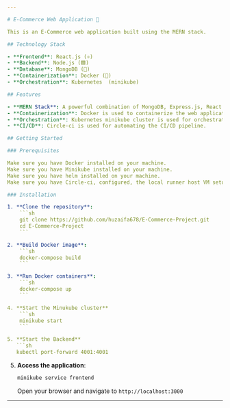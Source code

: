 ```yaml
---

# E-Commerce Web Application 🛒

This is an E-Commerce web application built using the MERN stack.

## Technology Stack

- **Frontend**: React.js (⚛️)
- **Backend**: Node.js (🟩)
- **Database**: MongoDB (🍃)
- **Containerization**: Docker (🐳)
- **Orchestration**: Kubernetes  (minikube)

## Features

- **MERN Stack**: A powerful combination of MongoDB, Express.js, React.js, and Node.js.
- **Containerization**: Docker is used to containerize the web application for easy deployment and scalability.
- **Orchestration**: Kubernetes minikube cluster is used for orchestrating the containerized web application.
- **CI/CD**: Circle-ci is used for automating the CI/CD pipeline.

## Getting Started

### Prerequisites

Make sure you have Docker installed on your machine.
Make sure you have Minikube installed on your machine.
Make sure you have helm installed on your machine.
Make sure you have Circle-ci, configured, the local runner host VM setup in the Circle-ci UI.

### Installation

1. **Clone the repository**:
    ```sh
    git clone https://github.com/huzaifa678/E-Commerce-Project.git
    cd E-Commerce-Project
    ```

2. **Build Docker image**:
    ```sh
    docker-compose build
    ```

3. **Run Docker containers**:
    ```sh
    docker-compose up
    ```

4. **Start the Minukube cluster**
    ```sh
    minikube start
    ```

5. **Start the Backend**
   ```sh
   kubectl port-forward 4001:4001
   ```
    
5. **Access the application**:
    ```sh
    minikube service frontend
    ```
    Open your browser and navigate to `http://localhost:3000`

---
```

